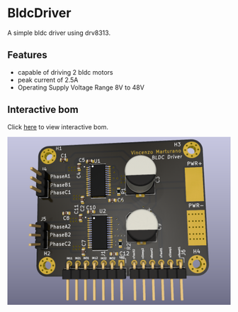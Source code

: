 # BldcDriver
A simple bldc driver using drv8313.
## Features 
- capable of driving 2 bldc motors 
- peak current of 2.5A
- Operating Supply Voltage Range 8V to 48V 
## Interactive bom
Click [here](https://htmlpreview.github.io/?https://github.com/vivi202/BldcDriver/blob/main/bom/ibom.html) to view interactive bom.

![alt text](/pics/BldcDriver.png)
